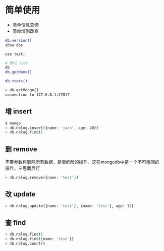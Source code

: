 # 简单使用

- 简单信息查询
- 简单增删改查

```bash
db.version()
show dbs

use test;

# 默认 test
db
db.getName()

db.stats()

> db.getMongo()
connection to 127.0.0.1:27017
```

## 增 insert

```bash
$ mongo
> db.nblog.insert({name: 'jack', age: 20})
> db.nblog.find()
```

## 删 remove

不带参数将删除所有数据，是很危险的操作，这在mongodb中是一个不可撤回的操作，三思而后行

```bash
> db.nblog.remove({name: 'test'})
```

## 改 update

```bash
> db.nblog.update({name: 'test'}, {name: 'test'}, age: 12)
```

## 查 find

```bash
> db.nblog.find()
> db.nblog.find({name: 'test'})
> db.nblog.count()
```
